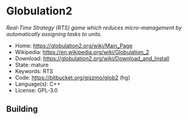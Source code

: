 # Globulation2

_Real-Time Strategy (RTS) game which reduces micro-management by automatically assigning tasks to units._

- Home: https://globulation2.org/wiki/Main_Page
- Wikipedia: https://en.wikipedia.org/wiki/Globulation_2
- Download: https://globulation2.org/wiki/Download_and_Install
- State: mature
- Keywords: RTS
- Code: https://bitbucket.org/giszmo/glob2 (hg)
- Language(s): C++
- License: GPL-3.0

## Building



